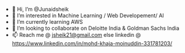 - 👋 Hi, I’m @Junaidsheik
- 👀 I’m interested in Machine Learning / Web Developement/ AI
- 🌱 I’m currently learning AWS 
- 💞️ I’m looking to collaborate on Deloitte India & Goldman Sachs India
- 📫 Reach me @ jsheik21@gmail.com else linkedin @ https://www.linkedin.com/in/mohd-khaja-moinuddin-331781203/

<!---
Junaidsheik/Junaidsheik is a ✨ special ✨ repository because its `README.md` (this file) appears on your GitHub profile.
You can click the Preview link to take a look at your changes.
--->
